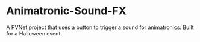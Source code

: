 # Animatronic-Sound-FX
A PVNet project that uses a button to trigger a sound for animatronics. Built for a Halloween event.
